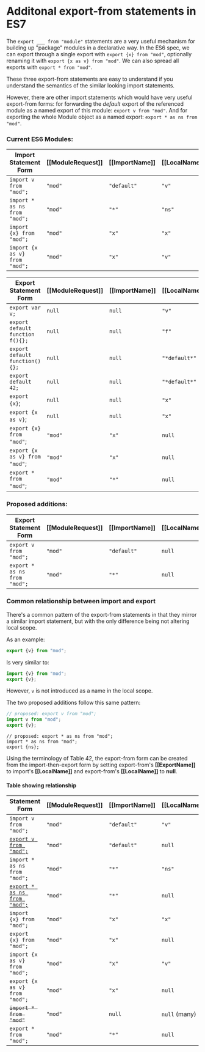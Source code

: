 # Additonal export-from statements in ES7

The `export ___ from "module"` statements are a very useful mechanism for
building up "package" modules in a declarative way. In the ES6 spec, we can
export through a single export with `export {x} from "mod"`, optionally renaming
it with `export {x as v} from "mod"`. We can also spread all exports with
`export * from "mod"`.

These three export-from statements are easy to understand if you understand the
semantics of the similar looking import statements.

However, there are other import statements which would have very useful
export-from forms: for forwarding the *default* export of the referenced module
as a named export of this module: `export v from "mod"`. And for exporting
the whole Module object as a named export: `export * as ns from "mod"`.


### Current ES6 Modules:

Import Statement Form         | [[ModuleRequest]] | [[ImportName]] | [[LocalName]]
---------------------         | ----------------- | -------------- | -------------
`import v from "mod";`        | `"mod"`           | `"default"`    | `"v"`
`import * as ns from "mod";`  | `"mod"`           | `"*"`          | `"ns"`
`import {x} from "mod";`      | `"mod"`           | `"x"`          | `"x"`
`import {x as v} from "mod";` | `"mod"`           | `"x"`          | `"v"`


Export Statement Form           | [[ModuleRequest]] | [[ImportName]] | [[LocalName]] | [[ExportName]]
---------------------           | ----------------- | -------------- | ------------- | --------------
`export var v;`                 | `null`            | `null`         | `"v"`         | `"v"`
`export default function f(){};`| `null`            | `null`         | `"f"`         | `"default"`
`export default function(){};`  | `null`            | `null`         | `"*default*"` | `"default"`
`export default 42;`            | `null`            | `null`         | `"*default*"` | `"default"`
`export {x}`;                   | `null`            | `null`         | `"x"`         | `"x"`
`export {x as v}`;              | `null`            | `null`         | `"x"`         | `"v"`
`export {x} from "mod"`;        | `"mod"`           | `"x"`          | `null`        | `"x"`
`export {x as v} from "mod"`;   | `"mod"`           | `"x"`          | `null`        | `"v"`
`export * from "mod"`;          | `"mod"`           | `"*"`          | `null`        | `null`


### Proposed additions:

Export Statement Form           | [[ModuleRequest]] | [[ImportName]] | [[LocalName]] | [[ExportName]]
---------------------           | ----------------- | -------------- | ------------- | --------------
`export v from "mod";`          | `"mod"`           | `"default"`    | `null`        | `"v"`
`export * as ns from "mod";`    | `"mod"`           | `"*"`          | `null`        | `"ns"`


### Common relationship between import and export

There's a common pattern of the export-from statements in that they mirror a
similar import statement, but with the only difference being not altering local
scope.

As an example:

```js
export {v} from "mod";
```

Is very similar to:

```js
import {v} from "mod";
export {v};
```

However, `v` is not introduced as a name in the local scope.

The two proposed additions follow this same pattern:

```js
// proposed: export v from "mod";
import v from "mod";
export {v};
```

```
// proposed: export * as ns from "mod";
import * as ns from "mod";
export {ns};
```

Using the terminology of Table 42, the export-from form can be created from the
import-then-export form by setting export-from's **[[ExportName]]** to import's
**[[LocalName]]** and export-from's **[[LocalName]]** to **null**.

#### Table showing relationship

Statement Form                          | [[ModuleRequest]] | [[ImportName]] | [[LocalName]] | [[ExportName]]
--------------                          | ----------------- | -------------- | ------------- | --------------
`import v from "mod";`                  | `"mod"`           | `"default"`    | `"v"`         |
<ins>`export v from "mod";`</ins>       | `"mod"`           | `"default"`    | `null`        | `"v"`
`import * as ns from "mod";`            | `"mod"`           | `"*"`          | `"ns"`        |
<ins>`export * as ns from "mod";`</ins> | `"mod"`           | `"*"`          | `null`        | `"ns"`
`import {x} from "mod";`                | `"mod"`           | `"x"`          | `"x"`         |
`export {x} from "mod";`                | `"mod"`           | `"x"`          | `null`        | `"x"`
`import {x as v} from "mod";`           | `"mod"`           | `"x"`          | `"v"`         |
`export {x as v} from "mod";`           | `"mod"`           | `"x"`          | `null`        | `"v"`
<del>`import * from "mod"`</del>        | `"mod"`           | `null`         | `null` (many) |
`export * from "mod";`                  | `"mod"`           | `"*"`          | `null`        | `null` (many)
